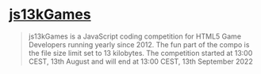 # [js13kGames](https://js13kgames.com/)

> js13kGames is a JavaScript coding competition for HTML5 Game Developers running yearly since 2012. The fun part of the compo is the file size limit set to 13 kilobytes. The competition started at 13:00 CEST, 13th August and will end at 13:00 CEST, 13th September 2022
